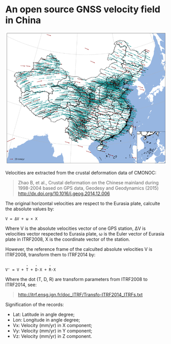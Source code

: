 # An open source GNSS velocity field in China

![](velocities-cmonoc-itrf2014.png)

Velocities are extracted from the crustal deformation data of CMONOC:

> Zhao B, et al., Crustal deformation on the Chinese mainland during
> 1998-2004 based on GPS data, Geodesy and Geodynamics (2015)
> http://dx.doi.org/10.1016/j.geog.2014.12.006

The original horizontal velocities are respect to the Eurasia plate,
calculte the absolute values by:

```
V = ΔV + ω × X
```

Where V is the absolute velocities vector of one GPS station, ΔV is
velocities vector respected to Eurasia plate, ω is the Euler vector of
Eurasia plate in ITRF2008, X is the coordinate vector of the station.

However, the reference frame of the calculted absolute velocities V is
ITRF2008, transform them to ITRF2014 by:

```
         .   .     .
V' = V + T + D·X + R·X
```

Where the dot (T, D, R) are transform parameters from ITRF2008 to
ITRF2014, see:

> http://itrf.ensg.ign.fr/doc_ITRF/Transfo-ITRF2014_ITRFs.txt

Signification of the records:

- Lat: Latitude in angle degree;
- Lon: Longitude in angle degree;
- Vx: Velocity (mm/yr) in X component;
- Vy: Velocity (mm/yr) in Y component;
- Vz: Velocity (mm/yr) in Z component.
